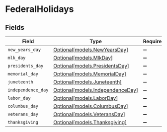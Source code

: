 # FederalHolidays


## Fields

| Field                                                            | Type                                                             | Required                                                         | Description                                                      |
| ---------------------------------------------------------------- | ---------------------------------------------------------------- | ---------------------------------------------------------------- | ---------------------------------------------------------------- |
| `new_years_day`                                                  | [Optional[models.NewYearsDay]](../models/newyearsday.md)         | :heavy_minus_sign:                                               | N/A                                                              |
| `mlk_day`                                                        | [Optional[models.MlkDay]](../models/mlkday.md)                   | :heavy_minus_sign:                                               | N/A                                                              |
| `presidents_day`                                                 | [Optional[models.PresidentsDay]](../models/presidentsday.md)     | :heavy_minus_sign:                                               | N/A                                                              |
| `memorial_day`                                                   | [Optional[models.MemorialDay]](../models/memorialday.md)         | :heavy_minus_sign:                                               | N/A                                                              |
| `juneteenth`                                                     | [Optional[models.Juneteenth]](../models/juneteenth.md)           | :heavy_minus_sign:                                               | N/A                                                              |
| `independence_day`                                               | [Optional[models.IndependenceDay]](../models/independenceday.md) | :heavy_minus_sign:                                               | N/A                                                              |
| `labor_day`                                                      | [Optional[models.LaborDay]](../models/laborday.md)               | :heavy_minus_sign:                                               | N/A                                                              |
| `columbus_day`                                                   | [Optional[models.ColumbusDay]](../models/columbusday.md)         | :heavy_minus_sign:                                               | N/A                                                              |
| `veterans_day`                                                   | [Optional[models.VeteransDay]](../models/veteransday.md)         | :heavy_minus_sign:                                               | N/A                                                              |
| `thanksgiving`                                                   | [Optional[models.Thanksgiving]](../models/thanksgiving.md)       | :heavy_minus_sign:                                               | N/A                                                              |